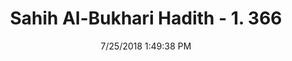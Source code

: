 ---
title        : "Sahih Al-Bukhari Hadith - 1. 366"
date         : 7/25/2018 1:49:38 PM
draft        : false
type         : "hadith"
layout       : "hadith"
BookCode     : "SHB"
VolumeNumber : "1"
HadithNumber : "366"
categories  :  ["Prayer-Praying without a Rida cover for the upper part."]
tags  :  ["Muhammad bin Al Munkadir"]
---
